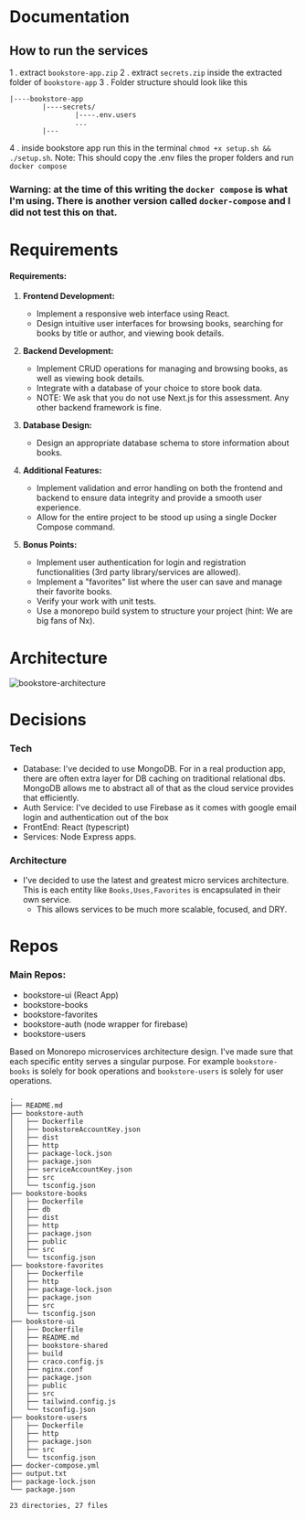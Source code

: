 # Documentation
## How to run the services

1 .   extract `bookstore-app.zip`
2 .   extract `secrets.zip` inside the extracted folder of `bookstore-app`
3 .   Folder structure should look like this 

```
|----bookstore-app
		|----secrets/
				|----.env.users
				...
		|---
```
4 .  inside bookstore app run this in the terminal `chmod +x setup.sh && ./setup.sh`. 
	 Note: This should copy the .env files the proper folders and run `docker compose`
### Warning: at the time of this writing the `docker compose` is what I'm using. There is another version called `docker-compose` and I did not test this on that.


# Requirements

#### Requirements:

1. **Frontend Development:**

   - Implement a responsive web interface using React.
   - Design intuitive user interfaces for browsing books, searching for books by title or author, and viewing book details.

2. **Backend Development:**

   - Implement CRUD operations for managing and browsing books, as well as viewing book details.
   - Integrate with a database of your choice to store book data.
   - NOTE: We ask that you do not use Next.js for this assessment. Any other backend framework is fine.

3. **Database Design:**

   - Design an appropriate database schema to store information about books.

4. **Additional Features:**

   - Implement validation and error handling on both the frontend and backend to ensure data integrity and provide a smooth user experience.
   - Allow for the entire project to be stood up using a single Docker Compose command.

5. **Bonus Points:**
   - Implement user authentication for login and registration functionalities (3rd party library/services are allowed).
   - Implement a "favorites" list where the user can save and manage their favorite books.
   - Verify your work with unit tests.
   - Use a monorepo build system to structure your project (hint: We are big fans of Nx).
# Architecture

![bookstore-architecture](./books-store-architecture.png)

# Decisions
### Tech
* Database: I've decided to use MongoDB. For in a real production app, there are often extra layer for DB caching on traditional relational dbs. MongoDB allows me to abstract all of that as the cloud service provides that efficiently.
* Auth Service: I've decided to use Firebase as it comes with google email login and authentication out of the box
* FrontEnd: React (typescript)
* Services: Node Express apps.
### Architecture
* I've decided to use the latest and greatest micro services architecture. This is each entity like `Books,Uses,Favorites` is encapsulated in their own service.
	* This allows services to be much more scalable, focused, and DRY. 
# Repos

### Main Repos:
- bookstore-ui (React App)
- bookstore-books
- bookstore-favorites
- bookstore-auth (node wrapper for firebase)
- bookstore-users

Based on Monorepo microservices architecture design. I've made sure that each specific entity serves a singular purpose. For example `bookstore-books` is solely for book operations and `bookstore-users` is solely for user operations.

```
.
├── README.md
├── bookstore-auth
│   ├── Dockerfile
│   ├── bookstoreAccountKey.json
│   ├── dist
│   ├── http
│   ├── package-lock.json
│   ├── package.json
│   ├── serviceAccountKey.json
│   ├── src
│   └── tsconfig.json
├── bookstore-books
│   ├── Dockerfile
│   ├── db
│   ├── dist
│   ├── http
│   ├── package.json
│   ├── public
│   ├── src
│   └── tsconfig.json
├── bookstore-favorites
│   ├── Dockerfile
│   ├── http
│   ├── package-lock.json
│   ├── package.json
│   ├── src
│   └── tsconfig.json
├── bookstore-ui
│   ├── Dockerfile
│   ├── README.md
│   ├── bookstore-shared
│   ├── build
│   ├── craco.config.js
│   ├── nginx.conf
│   ├── package.json
│   ├── public
│   ├── src
│   ├── tailwind.config.js
│   └── tsconfig.json
├── bookstore-users
│   ├── Dockerfile
│   ├── http
│   ├── package.json
│   ├── src
│   └── tsconfig.json
├── docker-compose.yml
├── output.txt
├── package-lock.json
└── package.json

23 directories, 27 files

```
